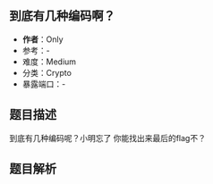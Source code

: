 ## 到底有几种编码啊？

- **作者**：Only
- 参考：-
- 难度：Medium
- 分类：Crypto
- 暴露端口：-

## 题目描述

到底有几种编码呢？小明忘了 你能找出来最后的flag不？

## 题目解析

